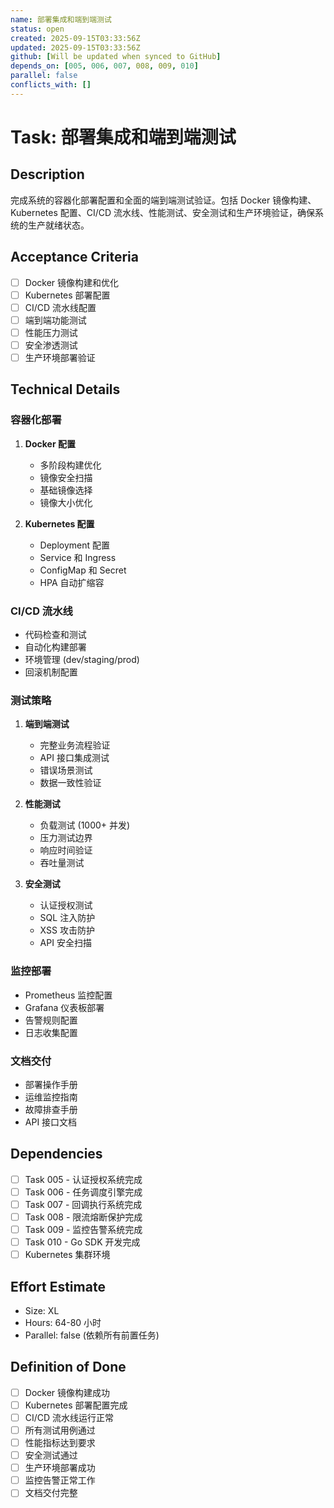 ```yaml
---
name: 部署集成和端到端测试
status: open
created: 2025-09-15T03:33:56Z
updated: 2025-09-15T03:33:56Z
github: [Will be updated when synced to GitHub]
depends_on: [005, 006, 007, 008, 009, 010]
parallel: false
conflicts_with: []
---
```


# Task: 部署集成和端到端测试

## Description
完成系统的容器化部署配置和全面的端到端测试验证。包括 Docker 镜像构建、Kubernetes 配置、CI/CD 流水线、性能测试、安全测试和生产环境验证，确保系统的生产就绪状态。

## Acceptance Criteria
- [ ] Docker 镜像构建和优化
- [ ] Kubernetes 部署配置
- [ ] CI/CD 流水线配置
- [ ] 端到端功能测试
- [ ] 性能压力测试
- [ ] 安全渗透测试
- [ ] 生产环境部署验证

## Technical Details
### 容器化部署
1. **Docker 配置**
   - 多阶段构建优化
   - 镜像安全扫描
   - 基础镜像选择
   - 镜像大小优化

2. **Kubernetes 配置**
   - Deployment 配置
   - Service 和 Ingress
   - ConfigMap 和 Secret
   - HPA 自动扩缩容

### CI/CD 流水线
- 代码检查和测试
- 自动化构建部署
- 环境管理 (dev/staging/prod)
- 回滚机制配置

### 测试策略
1. **端到端测试**
   - 完整业务流程验证
   - API 接口集成测试
   - 错误场景测试
   - 数据一致性验证

2. **性能测试**
   - 负载测试 (1000+ 并发)
   - 压力测试边界
   - 响应时间验证
   - 吞吐量测试

3. **安全测试**
   - 认证授权测试
   - SQL 注入防护
   - XSS 攻击防护
   - API 安全扫描

### 监控部署
- Prometheus 监控配置
- Grafana 仪表板部署
- 告警规则配置
- 日志收集配置

### 文档交付
- 部署操作手册
- 运维监控指南
- 故障排查手册
- API 接口文档

## Dependencies
- [ ] Task 005 - 认证授权系统完成
- [ ] Task 006 - 任务调度引擎完成
- [ ] Task 007 - 回调执行系统完成
- [ ] Task 008 - 限流熔断保护完成
- [ ] Task 009 - 监控告警系统完成
- [ ] Task 010 - Go SDK 开发完成
- [ ] Kubernetes 集群环境

## Effort Estimate
- Size: XL
- Hours: 64-80 小时
- Parallel: false (依赖所有前置任务)

## Definition of Done
- [ ] Docker 镜像构建成功
- [ ] Kubernetes 部署配置完成
- [ ] CI/CD 流水线运行正常
- [ ] 所有测试用例通过
- [ ] 性能指标达到要求
- [ ] 安全测试通过
- [ ] 生产环境部署成功
- [ ] 监控告警正常工作
- [ ] 文档交付完整